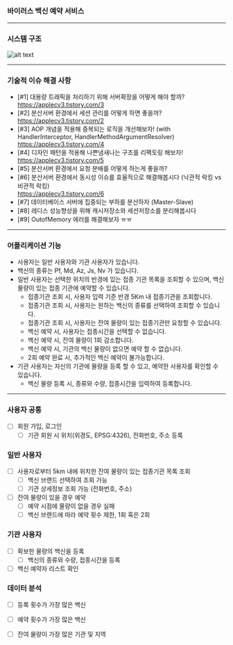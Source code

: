 

### 바이러스 백신 예약 서비스



---
### 시스템 구조

![alt text](https://github.com/f-lab-edu/virus-vaccine/blob/main/pictures/Architecture.png)

---

### 기술적 이슈 해결 사항
- [#1] 대용량 트래픽을 처리하기 위해 서버확장을 어떻게 해야 할까?
<br /> https://applecv3.tistory.com/3
- [#2] 분산서버 환경에서 세션 관리를 어떻게 하면 좋을까?
<br /> https://applecv3.tistory.com/2
- [#3] AOP 개념을 적용해 중복되는 로직을 개선해보자! (with HandlerInterceptor, HandlerMethodArgumentResolver)
<br /> https://applecv3.tistory.com/4
- [#4] 디자인 패턴을 적용해 나쁜냄새나는 구조를 리팩토링 해보자! 
<br /> https://applecv3.tistory.com/5
- [#5] 분산서버 환경에서 요청 분배를 어떻게 하는게 좋을까?
- [#6] 분산서버 환경에서 동시성 이슈를 효율적으로 해결해봅시다 (낙관적 락킹 vs 비관적 락킹)
<br /> https://applecv3.tistory.com/6
- [#7] 데이터베이스 서버에 집중되는 부하를 분산하자 (Master-Slave)
- [#8] 레디스 성능향상을 위해 캐시저장소와 세션저장소를 분리해봅시다
- [#9] OutofMemory 에러를 해결해보자 ㅠㅠ
---
### 어플리케이션 기능
- 사용자는 일반 사용자와 기관 사용자가 있습니다.
- 백신의 종류는 Pf, Md, Az, Js, Nv 가 있습니다.
- 일반 사용자는 선택한 위치의 반경에 있는 접종 기관 목록을 조회할 수 있으며, 백신 물량이 있는 접종 기관에 예약할 수 있습니다.
  - 접종기관 조회 시, 사용자 입력 기준 반경 5Km 내 접종기관을 조회합니다.
  - 접종기관 조회 시, 사용자는 원하는 백신의 종류를 선택하여 조회할 수 있습니다.
  - 접종기관 조회 시, 사용자는 잔여 물량이 있는 접종기관만 요청할 수 있습니다.
  - 백신 예약 시, 사용자는 접종시간을 선택할 수 없습니다.
  - 백신 예약 시, 잔여 물량이 1회 감소합니다.
  - 백신 예약 시, 기관의 백신 물량이 없으면 예약 할 수 없습니다.
  - 2회 예약 완료 시, 추가적인 백신 예약이 불가능합니다.
- 기관 사용자는 자신의 기관에 물량을 등록 할 수 있고, 예약한 사용자를 확인할 수 있습니다.
  - 백신 물량 등록 시, 종류와 수량, 접종시간을 입력하여 등록합니다.

---
### 사용자 공통
- [ ] 회원 가입, 로그인
   - [ ] 기관 회원 시 위치(위경도,  EPSG:4326), 전화번호, 주소 등록 

### 일반 사용자
- [ ] 사용자로부터 5km 내에 위치한 잔여 물량이 있는 접종기관 목록 조회
   - [ ] 백신 브랜드 선택하여 조회 가능
   - [ ] 기관 상세정보 조회 가능 (전화번호, 주소)
- [ ] 잔여 물량이 있을 경우 예약 
   - [ ] 예약 시점에 물량이 없을 경우 실패
   - [ ] 백신 브랜드에 따라 예약 횟수 제한, 1회 혹은 2회

### 기관 사용자
- [ ] 확보한 물량의 백신을 등록
   - [ ] 백신의 종류와 수량, 접종시간을 등록
- [ ] 백신 예약자 리스트 확인

### 데이터 분석
- [ ] 등록 횟수가 가장 많은 백신
- [ ] 예약 횟수가 가장 많은 백신
- [ ] 잔여 물량이 가장 많은 기관 및 지역


